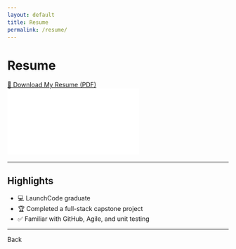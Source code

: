 ```yaml
---
layout: default
title: Resume
permalink: /resume/
---
```


# Resume

[📄 Download My Resume (PDF)](/assets/resume.pdf)
![Screenshot](/assets/resume.pdf)

---

## Highlights

- 💻 LaunchCode graduate
- 🏆 Completed a full-stack capstone project
- ✅ Familiar with GitHub, Agile, and unit testing


---
<a onclick="window.history.back()">Back</a>
